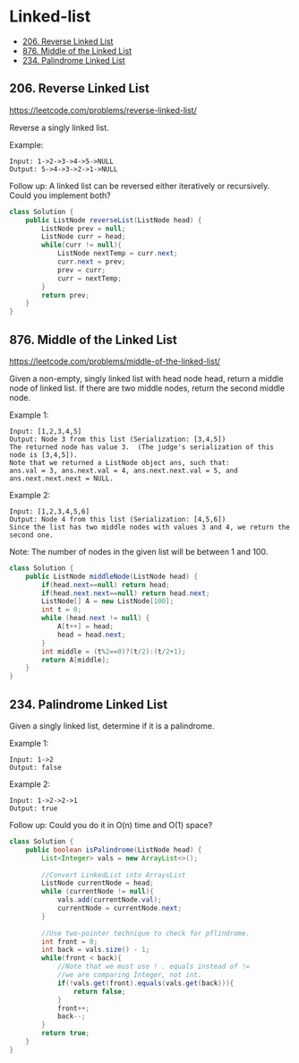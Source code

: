# Linked-list

+ [206. Reverse Linked List](#206_reverse-linked-list)
+ [876. Middle of the Linked List](876-middle-of-the-linked-list)
+ [234. Palindrome Linked List](234-palindrome-linked-list)

## 206. Reverse Linked List

https://leetcode.com/problems/reverse-linked-list/

Reverse a singly linked list.

Example:
```
Input: 1->2->3->4->5->NULL
Output: 5->4->3->2->1->NULL
```
Follow up:
A linked list can be reversed either iteratively or recursively. Could you implement both?

```java 
class Solution {
    public ListNode reverseList(ListNode head) {
        ListNode prev = null;
        ListNode curr = head;
        while(curr != null){
            ListNode nextTemp = curr.next;
            curr.next = prev;
            prev = curr;
            curr = nextTemp;
        }
        return prev;
    }
}
```

## 876. Middle of the Linked List

https://leetcode.com/problems/middle-of-the-linked-list/

Given a non-empty, singly linked list with head node head, return a middle node of linked list.
If there are two middle nodes, return the second middle node.

Example 1:
```
Input: [1,2,3,4,5]
Output: Node 3 from this list (Serialization: [3,4,5])
The returned node has value 3.  (The judge's serialization of this node is [3,4,5]).
Note that we returned a ListNode object ans, such that:
ans.val = 3, ans.next.val = 4, ans.next.next.val = 5, and ans.next.next.next = NULL.
```
Example 2:
```
Input: [1,2,3,4,5,6]
Output: Node 4 from this list (Serialization: [4,5,6])
Since the list has two middle nodes with values 3 and 4, we return the second one.
``` 

Note:
The number of nodes in the given list will be between 1 and 100.

```java
class Solution {
    public ListNode middleNode(ListNode head) {
        if(head.next==null) return head;
        if(head.next.next==null) return head.next;
        ListNode[] A = new ListNode[100];
        int t = 0;
        while (head.next != null) {
            A[t++] = head;
            head = head.next;
        }
        int middle = (t%2==0)?(t/2):(t/2+1);
        return A[middle]; 
    }
}
```
## 234. Palindrome Linked List
Given a singly linked list, determine if it is a palindrome.

Example 1:
```
Input: 1->2
Output: false
```
Example 2:
```
Input: 1->2->2->1
Output: true
```
Follow up:
Could you do it in O(n) time and O(1) space?

```java
class Solution {
    public boolean isPalindrome(ListNode head) {
        List<Integer> vals = new ArrayList<>();
        
        //Convert LinkedList into ArraysList
        ListNode currentNode = head;
        while (currentNode != null){
            vals.add(currentNode.val);
            currentNode = currentNode.next;
        }
        
        //Use two-pointer technique to check for pflindrome.
        int front = 0;
        int back = vals.size() - 1;
        while(front < back){
            //Note that we must use ! . equals instead of !=
            //we are comparing Integer, not int.
            if(!vals.get(front).equals(vals.get(back))){
                return false;
            }
            front++;
            back--;
        }
        return true;
    }
}
```
